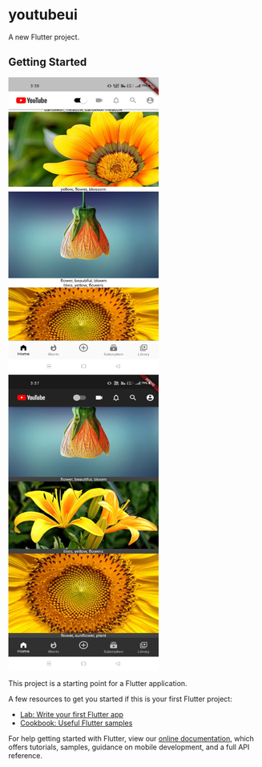 # youtubeui

A new Flutter project.

## Getting Started

<td>
<!--   <img src = "url" width = "value" height = "value"> -->
<img src="https://github.com/imCoderAditya/YoutubeUi/blob/Day1/screenshot/Photoes/1.jpg" width="300" height="590">
<img src="https://github.com/imCoderAditya/YoutubeUi/blob/Day1/screenshot/Photoes/2.jpg" width = "300" height="590">
</td> 

This project is a starting point for a Flutter application.

A few resources to get you started if this is your first Flutter project:

- [Lab: Write your first Flutter app](https://flutter.dev/docs/get-started/codelab)
- [Cookbook: Useful Flutter samples](https://flutter.dev/docs/cookbook)

For help getting started with Flutter, view our
[online documentation](https://flutter.dev/docs), which offers tutorials,
samples, guidance on mobile development, and a full API reference.

